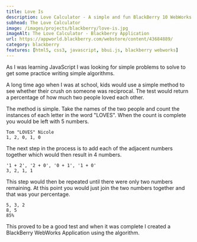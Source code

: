 ```yaml
---
title: Love Is
description: Love Calculator - A simple and fun BlackBerry 10 WebWorks App written in JavaScript
subhead: The Love Calculator
image: /images/projects/blackberry/love-is.jpg
imageAlt: The Love Calculator - Blackberry Application
url: https://appworld.blackberry.com/webstore/content/43684889/
category: blackberry
features: [html5, css3, javascript, bbui.js, blackberry webworks]
---
```


As I was learning JavaScript I was looking for simple problems to solve to get some
practice writing simple algorithms.

A long time ago when I was at school, kids would use a simple method to see
whether their crush on someone was reciprocal. The test would return a percentage
of how much two people loved each other.

The method is simple. Take the
names of the two people and count the instances of each letter in the word "LOVES".
When the count is complete you would be left with 5 numbers.

```
Tom "LOVES" Nicole
1, 2, 0, 1, 0
```

The next step in the process is to add each of the adjacent numbers together
which would then result in 4 numbers.

```
'1 + 2', '2 + 0', '0 + 1', '1 + 0'
3, 2, 1, 1
```

This step would then be repeated until there were only two numbers remaining. At this
point you would just join the two numbers together and that was your percentage.

```
5, 3, 2
8, 5
85%
```

This proved to be a good test and when it was complete I created a BlackBerry
WebWorks Application using the algorithm.
